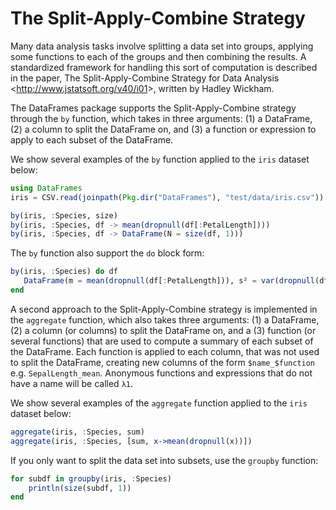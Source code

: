 # The Split-Apply-Combine Strategy

Many data analysis tasks involve splitting a data set into groups, applying some functions to each of the groups and then combining the results. A standardized framework for handling this sort of computation is described in the paper, The Split-Apply-Combine Strategy for Data Analysis \<<http://www.jstatsoft.org/v40/i01>\>, written by Hadley Wickham.

The DataFrames package supports the Split-Apply-Combine strategy through the `by` function, which takes in three arguments: (1) a DataFrame, (2) a column to split the DataFrame on, and (3) a function or expression to apply to each subset of the DataFrame.

We show several examples of the `by` function applied to the `iris` dataset below:

```julia
using DataFrames
iris = CSV.read(joinpath(Pkg.dir("DataFrames"), "test/data/iris.csv"))

by(iris, :Species, size)
by(iris, :Species, df -> mean(dropnull(df[:PetalLength])))
by(iris, :Species, df -> DataFrame(N = size(df, 1)))
```

The `by` function also support the `do` block form:

```julia
by(iris, :Species) do df
   DataFrame(m = mean(dropnull(df[:PetalLength])), s² = var(dropnull(df[:PetalLength])))
end
```

A second approach to the Split-Apply-Combine strategy is implemented in the `aggregate` function, which also takes three arguments: (1) a DataFrame, (2) a column (or columns) to split the DataFrame on, and a (3) function (or several functions) that are used to compute a summary of each subset of the DataFrame. Each function is applied to each column, that was not used to split the DataFrame, creating new columns of the form `$name_$function` e.g. `SepalLength_mean`. Anonymous functions and expressions that do not have a name will be called `λ1`.

We show several examples of the `aggregate` function applied to the `iris` dataset below:

```julia
aggregate(iris, :Species, sum)
aggregate(iris, :Species, [sum, x->mean(dropnull(x))])
```

If you only want to split the data set into subsets, use the `groupby` function:

```julia
for subdf in groupby(iris, :Species)
    println(size(subdf, 1))
end
```
